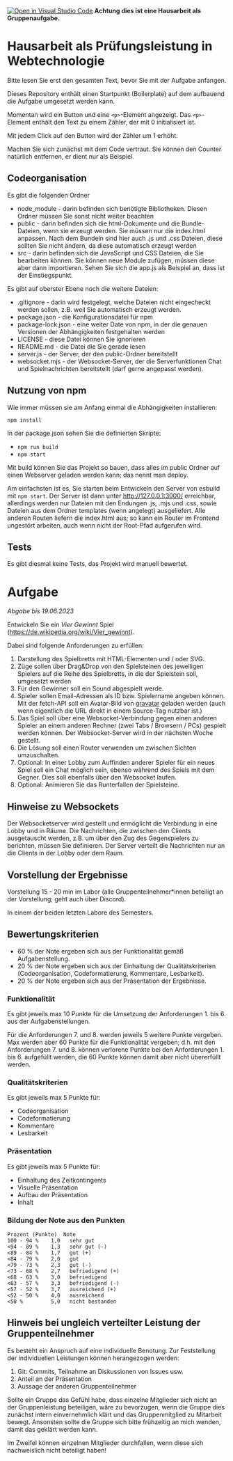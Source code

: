 [![Open in Visual Studio Code](https://classroom.github.com/assets/open-in-vscode-718a45dd9cf7e7f842a935f5ebbe5719a5e09af4491e668f4dbf3b35d5cca122.svg)](https://classroom.github.com/online_ide?assignment_repo_id=11213872&assignment_repo_type=AssignmentRepo)
**Achtung dies ist eine Hausarbeit als Gruppenaufgabe.**

# Hausarbeit als Prüfungsleistung in Webtechnologie

Bitte lesen Sie erst den gesamten Text, bevor Sie mit der Aufgabe anfangen.

Dieses Repository enthält einen Startpunkt (Boilerplate) auf dem aufbauend die Aufgabe umgesetzt werden kann.

Momentan wird ein Button und eine `<p>`-Element angezeigt. Das `<p>`-Element enthält den Text zu einem Zähler, der mit 0 initialisiert ist.

Mit jedem Click auf den Button wird der Zähler um 1 erhöht.

Machen Sie sich zunächst mit dem Code vertraut. Sie können den Counter natürlich entfernen, er dient nur als Beispiel.

## Codeorganisation

Es gibt die folgenden Ordner

- node_module - darin befinden sich benötigte Bibliotheken. Diesen Ordner müssen Sie sonst nicht weiter beachten
- public - darin befinden sich die html-Dokumente und die Bundle-Dateien, wenn sie erzeugt werden. Sie müssen nur die index.html anpassen. Nach dem Bundeln sind hier auch .js und .css Dateien, diese sollten Sie nicht ändern, da diese automatisch erzeugt werden
- src - darin befinden sich die JavaScript und CSS Dateien, die Sie bearbeiten können. Sie können neue Module zufügen, müssen diese aber dann importieren. Sehen Sie sich die app.js als Beispiel an, dass ist der Einstiegspunkt.

Es gibt auf oberster Ebene noch die weitere Dateien:

- .gitignore - darin wird festgelegt, welche Dateien nicht eingecheckt werden sollen, z.B. weil Sie automatisch erzeugt werden.
- package.json - die Konfigurationsdatei für npm
- package-lock.json - eine weiter Date von npm, in der die genauen Versionen der Abhängigkeiten festgehalten werden
- LICENSE - diese Datei können Sie ignorieren
- README.md - die Datei die Sie gerade lesen
- server.js - der Server, der den public-Ordner bereitstellt
- websocket.mjs - der Websocket-Server, der die Serverfunktionen Chat und Spielnachrichten bereitstellt (darf gerne angepasst werden).

## Nutzung von npm

Wie immer müssen sie am Anfang einmal die Abhängigkeiten installieren:

`npm install`

In der package.json sehen Sie die definierten Skripte:

- `npm run build`
- `npm start`

Mit build können Sie das Projekt so bauen, dass alles im public Ordner auf einen Webserver geladen werden kann; das nennt man deploy.

Am einfachsten ist es, Sie starten beim Entwickeln den Server von esbuild mit `npm start`. Der Server ist dann unter http://127.0.0.1:3000/ erreichbar, allerdings werden nur Dateien mit den Endungen .js, .mjs und .css, sowie Dateien aus dem Ordner templates (wenn angelegt) ausgeliefert. Alle anderen Routen liefern die index.html aus; so kann ein Router im Frontend ungestört arbeiten, auch wenn nicht der Root-Pfad aufgerufen wird.

## Tests

Es gibt diesmal keine Tests, das Projekt wird manuell bewertet.

# Aufgabe

*Abgabe bis 19.06.2023*

Entwickeln Sie ein *Vier Gewinnt* Spiel (https://de.wikipedia.org/wiki/Vier_gewinnt).

Dabei sind folgende Anforderungen zu erfüllen:

1. Darstellung des Spielbretts mit HTML-Elementen und / oder SVG.
2. Züge sollen über Drag&Drop von den Spielsteinen des jeweiligen Spielers auf die Reihe des Spielbretts, in die der Spielstein soll, umgesetzt werden
3. Für den Gewinner soll ein Sound abgespielt werde.
4. Spieler sollen Email-Adressen als ID bzw. Spielername angeben können. Mit der fetch-API soll ein Avatar-Bild von [gravatar](https://de.gravatar.com/site/implement/images/) geladen werden (auch wenn eigentlich die URL direkt in einem Source-Tag nutzbar ist.)
5. Das Spiel soll über eine Websocket-Verbindung gegen einen anderen Spieler an einem anderen Rechner (zwei Tabs / Browsern / PCs) gespielt werden können. Der Websocket-Server wird in der nächsten Woche gestellt.
6. Die Lösung soll einen Router verwenden um zwischen Sichten umzuschalten.
7. Optional: In einer Lobby zum Auffinden anderer Spieler für ein neues Spiel soll ein Chat möglich sein, ebenso während des Spiels mit dem Gegner. Dies soll ebenfalls über den Websocket laufen.
8. Optional: Animieren Sie das Runterfallen der Spielsteine.

## Hinweise zu Websockets

Der Websocketserver wird gestellt und ermöglicht die Verbindung in eine Lobby und in Räume. Die Nachrichten, die zwischen den Clients ausgetauscht werden, z.B. um über den Zug des Gegenspielers zu berichten, müssen Sie definieren. Der Server verteilt die Nachrichten nur an die Clients in der Lobby oder dem Raum.

## Vorstellung der Ergebnisse

Vorstellung 15 - 20 min im Labor (alle Gruppenteilnehmer*innen beteiligt an der Vorstellung; geht auch über Discord).

In einem der beiden letzten Labore des Semesters.


## Bewertungskriterien

- 60 % der Note ergeben sich aus der Funktionalität gemäß Aufgabenstellung.
- 20 % der Note ergeben sich aus der Einhaltung der Qualitätskriterien (Codeorganisation, Codeformatierung, Kommentare, Lesbarkeit).
- 20 % der Note ergeben sich aus der Präsentation der Ergebnisse.

### Funktionalität

Es gibt jeweils max 10 Punkte für die Umsetzung der Anforderungen 1. bis 6. aus der Aufgabenstellungen.

Für die Anforderungen 7. und 8. werden jeweils 5 weitere Punkte vergeben. Max werden aber 60 Punkte für die Funktionalität vergeben; d.h. mit den Anforderungen 7. und 8. können verlorene Punkte bei den Anforderungen 1. bis 6. aufgefüllt werden, die 60 Punkte können damit aber nicht übererfüllt werden.

### Qualitätskriterien

Es gibt jeweils max 5 Punkte für:

* Codeorganisation
* Codeformatierung
* Kommentare
* Lesbarkeit

### Präsentation

Es gibt jeweils max 5 Punkte für:

* Einhaltung des Zeitkontingents
* Visuelle Präsentation
* Aufbau der Präsentation
* Inhalt

### Bildung der Note aus den Punkten

```
Prozent (Punkte)  Note
100 - 94 %	  1,0	sehr gut
<94 - 89 %	  1,3	sehr gut (-)
<89 - 84 %	  1,7	gut (+)
<84 - 79 %	  2,0	gut
<79 - 73 %	  2,3	gut (-)
<73 - 68 %	  2,7	befriedigend (+)
<68 - 63 %	  3,0	befriedigend
<63 - 57 %	  3,3	befriedigend (-)
<57 - 52 %	  3,7	ausreichend (+)
<52 - 50 %	  4,0	ausreichend
<50 %         5,0	nicht bestanden
```

## Hinweis bei ungleich verteilter Leistung der Gruppenteilnehmer

Es besteht ein Anspruch auf eine individuelle Benotung. Zur Feststellung der individuellen Leistungen können herangezogen werden:

1. Git: Commits, Teilnahme an Diskussionen von Issues usw.
2. Anteil an der Präsentation
3. Aussage der anderen Gruppenteilnehmer

Sollte ein Gruppe das Gefühl habe, dass einzelne Mitglieder sich nicht an der Gruppenleistung beteiligen, wäre zu bevorzugen, wenn die Gruppe dies zunächst intern einvernehmlich klärt und das Gruppenmitglied zu Mitarbeit bewegt. Ansonsten sollte die Gruppe sich bitte frühzeitig an mich wenden, damit das geklärt werden kann.

Im Zweifel können einzelnen Mitglieder durchfallen, wenn diese sich nachweislich nicht beteiligt haben!




